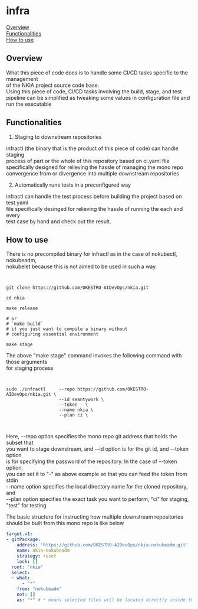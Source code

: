 # infra



[Overview](#overview)\
[Functionalities](#functionalities)\
[How to use](#how-to-use)

## Overview


What this piece of code does is to handle some CI/CD tasks specific to the management\
of the NKIA project source code base.\
Using this piece of code, CI/CD tasks involving the build, stage, and test\
pipeline can be simplified as tweaking some values in configuration file and\
run the executable



## Functionalities


1. Staging to downstream repositories


infractl (the binary that is the product of this piece of code) can handle staging\
process of part or the whole of this repository based on ci.yaml file\
specifically designed for relieving the hassle of managing the mono repo\
convergence from or divergence into multiple downstream repositories 


2. Automatically runs tests in a preconfigured way

infractl can handle the test process before building the project based on test.yaml\
file specifically desinged for relieving the hassle of running the each and every \
test case by hand and check out the result. 



## How to use

There is no precompiled binary for infractl as in the case of nokubectl, nokubeadm,\
nokubelet because this is not aimed to be used in such a way.

```shell


git clone https://github.com/OKESTRO-AIDevOps/nkia.git

cd nkia

make release 

# or 
# `make build`
# if you just want to compile a binary without
# configuring essential environment

make stage

```


The above "make stage" command invokes the following command with those arguments\
for staging process


```shell


sudo ./infractl 	--repo https://github.com/OKESTRO-AIDevOps/nkia.git \
                    --id seantywork \
                    --token - \
                    --name nkia \
                    --plan ci \



```

Here, --repo option specifies the mono repo git address that holds the subset that\
you want to stage downstream, and --id option is for the git id, and --token option\
is for specifying the password of the repository. In the case of --token option, \
you can set it to "-" as above example so that you can feed the token from stdin\
--name option specifies the local directory name for the cloned repository, and \
--plan option specifies the exact task you want to perform, "ci" for staging,\
"test" for testing


The basic structure for instructing how multiple downstream repositories\
should be built from this mono repo is like below

```yaml
target.v1:
- gitPackage: 
    address: 'https://github.com/OKESTRO-AIDevOps/nkia-nokubeadm.git'
    name: nkia-nokubeadm
    strategy: reset 
    lock: []
  root: "nkia"
  select:
  - what: 
      - "*" 
    from: "nokubeadm"
    not: [] 
    as: "*" # * means selected files will be located directly inside the package



```





